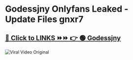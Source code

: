 
 # Godessjny Onlyfans Leaked - Update Files gnxr7

## <h2><a href="https://clipsfans.com/Godessjny&ref=git">🔗 Click to LINKS ⏩⏩ 👉 🟢 Godessjny </a></h2>

<a href="https://clipsfans.com/Godessjny&ref=git" rel="nofollow" data-target="animated-image.originalLink"><img src="https://i.ibb.co.com/xMMVF88/686577567.gif" alt="Viral Video Original" style="max-width: 100%; display: inline-block;" data-target="animated-image.originalImage"></a>

